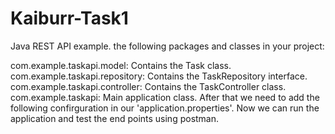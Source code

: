 # Kaiburr-Task1
Java REST API example.
the following packages and classes in your project:

com.example.taskapi.model: Contains the Task class.
com.example.taskapi.repository: Contains the TaskRepository interface.
com.example.taskapi.controller: Contains the TaskController class.
com.example.taskapi: Main application class.
After that we need to add the following confirguration in our 'application.properties'.
Now we can run the application and test the end points using postman.
